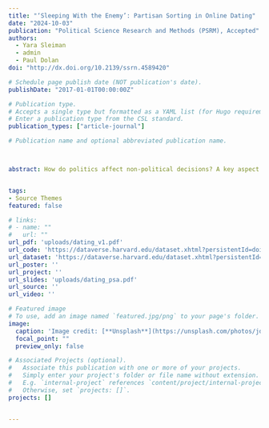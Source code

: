 ```yaml
---
title: "‘Sleeping With the Enemy’: Partisan Sorting in Online Dating"
date: "2024-10-03"
publication: "Political Science Research and Methods (PSRM), Accepted"
authors: 
  - Yara Sleiman
  - admin
  - Paul Dolan
doi: "http://dx.doi.org/10.2139/ssrn.4589420"

# Schedule page publish date (NOT publication's date).
publishDate: "2017-01-01T00:00:00Z"

# Publication type.
# Accepts a single type but formatted as a YAML list (for Hugo requirements).
# Enter a publication type from the CSL standard.
publication_types: ["article-journal"]

# Publication name and optional abbreviated publication name.



abstract: How do politics affect non-political decisions? A key aspect of this question concerns the extent to which partisan biases stem from out-group animus or assumptions about associated traits. To address this question, we focus on online dating to identify factors that mitigate these biases. Through a conjoint experiment with 3,000 UK participants, we disentangle the influence of partisanship from political and non-political confounding factors. We show that partisanship and physical appearance equally influence dating decisions. At the same time though, political tolerance has a significantly stronger effect. Our results also indicate important asymmetries in preferences among partisans. While both exhibit an in-party bias, Labour supporters were roughly twice as likely to choose co-partisan dates compared to Conservatives. Counter-stereotypic traits mitigate partisan biases among Conservatives but exacerbate them among Labour supporters. The overarching theme discerned is clear while partisanship undoubtedly holds sway in the dating realm, other factors — many previously overlooked or under-emphasized — can meaningfully mediate its influence.


tags:
- Source Themes
featured: false

# links:
# - name: ""
#   url: ""
url_pdf: 'uploads/dating_v1.pdf'
url_code: 'https://dataverse.harvard.edu/dataset.xhtml?persistentId=doi:10.7910/DVN/G1H0UA'
url_dataset: 'https://dataverse.harvard.edu/dataset.xhtml?persistentId=doi:10.7910/DVN/G1H0UA'
url_poster: ''
url_project: ''
url_slides: 'uploads/dating_psa.pdf'
url_source: ''
url_video: ''

# Featured image
# To use, add an image named `featured.jpg/png` to your page's folder. 
image:
  caption: 'Image credit: [**Unsplash**](https://unsplash.com/photos/jdD8gXaTZsc)'
  focal_point: ""
  preview_only: false

# Associated Projects (optional).
#   Associate this publication with one or more of your projects.
#   Simply enter your project's folder or file name without extension.
#   E.g. `internal-project` references `content/project/internal-project/index.md`.
#   Otherwise, set `projects: []`.
projects: []


---
```


